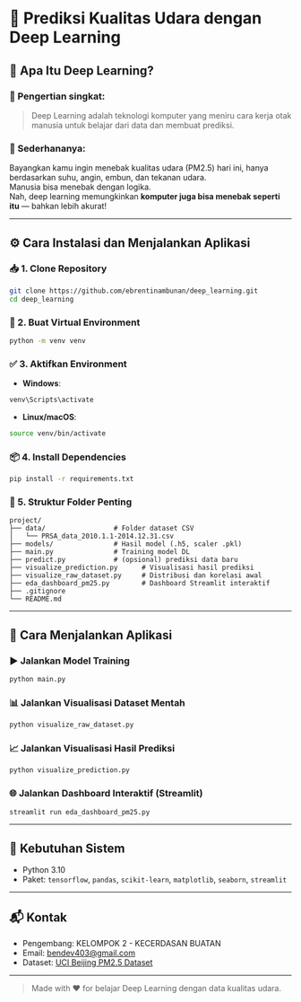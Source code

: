 # 🧠 Prediksi Kualitas Udara dengan Deep Learning

## 📌 Apa Itu Deep Learning?

### 🎯 Pengertian singkat:
> Deep Learning adalah teknologi komputer yang meniru cara kerja otak manusia untuk belajar dari data dan membuat prediksi.

### 🧩 Sederhananya:
Bayangkan kamu ingin menebak kualitas udara (PM2.5) hari ini, hanya berdasarkan suhu, angin, embun, dan tekanan udara.  
Manusia bisa menebak dengan logika.  
Nah, deep learning memungkinkan **komputer juga bisa menebak seperti itu** — bahkan lebih akurat!

---

## ⚙️ Cara Instalasi dan Menjalankan Aplikasi

### 📥 1. Clone Repository
```bash
git clone https://github.com/ebrentinambunan/deep_learning.git
cd deep_learning
```

### 🐍 2. Buat Virtual Environment
```bash
python -m venv venv
```

### ✅ 3. Aktifkan Environment
- **Windows**:
```bash
venv\Scripts\activate
```
- **Linux/macOS**:
```bash
source venv/bin/activate
```

### 📦 4. Install Dependencies
```bash
pip install -r requirements.txt
```

### 📁 5. Struktur Folder Penting
```
project/
├── data/                 # Folder dataset CSV
│   └── PRSA_data_2010.1.1-2014.12.31.csv
├── models/               # Hasil model (.h5, scaler .pkl)
├── main.py               # Training model DL
├── predict.py            # (opsional) prediksi data baru
├── visualize_prediction.py      # Visualisasi hasil prediksi
├── visualize_raw_dataset.py     # Distribusi dan korelasi awal
├── eda_dashboard_pm25.py        # Dashboard Streamlit interaktif
├── .gitignore
└── README.md
```

---

## 🚀 Cara Menjalankan Aplikasi

### ▶ Jalankan Model Training
```bash
python main.py
```

### 📊 Jalankan Visualisasi Dataset Mentah
```bash
python visualize_raw_dataset.py
```

### 📈 Jalankan Visualisasi Hasil Prediksi
```bash
python visualize_prediction.py
```

### 🌐 Jalankan Dashboard Interaktif (Streamlit)
```bash
streamlit run eda_dashboard_pm25.py
```

---

## 📌 Kebutuhan Sistem
- Python 3.10
- Paket: `tensorflow`, `pandas`, `scikit-learn`, `matplotlib`, `seaborn`, `streamlit`

---

## 📬 Kontak
- Pengembang: KELOMPOK 2 - KECERDASAN BUATAN
- Email: bendev403@gmail.com
- Dataset: [UCI Beijing PM2.5 Dataset](https://archive.ics.uci.edu/ml/datasets/Beijing+PM2.5+Data)

---

> Made with ❤️ for belajar Deep Learning dengan data kualitas udara.
